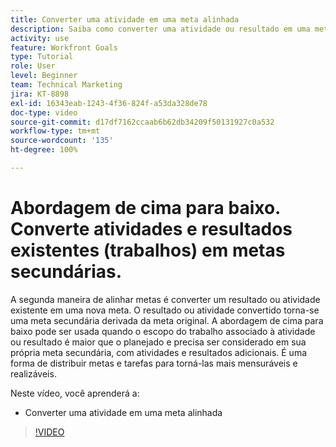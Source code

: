 ```yaml
---
title: Converter uma atividade em uma meta alinhada
description: Saiba como converter uma atividade ou resultado em uma meta alinhada no [!DNL   Goals].
activity: use
feature: Workfront Goals
type: Tutorial
role: User
level: Beginner
team: Technical Marketing
jira: KT-8898
exl-id: 16343eab-1243-4f36-824f-a53da328de78
doc-type: video
source-git-commit: d17df7162ccaab6b62db34209f50131927c0a532
workflow-type: tm+mt
source-wordcount: '135'
ht-degree: 100%

---
```


# Abordagem de cima para baixo. Converte atividades e resultados existentes (trabalhos) em metas secundárias.

A segunda maneira de alinhar metas é converter um resultado ou atividade existente em uma nova meta. O resultado ou atividade convertido torna-se uma meta secundária derivada da meta original. A abordagem de cima para baixo pode ser usada quando o escopo do trabalho associado à atividade ou resultado é maior que o planejado e precisa ser considerado em sua própria meta secundária, com atividades e resultados adicionais. É uma forma de distribuir metas e tarefas para torná-las mais mensuráveis e realizáveis.

Neste vídeo, você aprenderá a:

* Converter uma atividade em uma meta alinhada

>[!VIDEO](https://video.tv.adobe.com/v/335192/?quality=12&learn=on&enablevpops)
